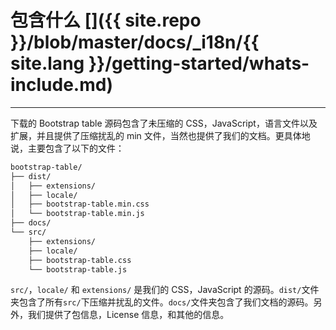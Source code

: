 # 包含什么 []({{ site.repo }}/blob/master/docs/_i18n/{{ site.lang }}/getting-started/whats-include.md)

---

下载的 Bootstrap table 源码包含了未压缩的 CSS，JavaScript，语言文件以及扩展，并且提供了压缩扰乱的 min 文件，当然也提供了我们的文档。更具体地说，主要包含了以下的文件：

```bash
bootstrap-table/
├── dist/
│   ├── extensions/
│   ├── locale/
│   ├── bootstrap-table.min.css
│   └── bootstrap-table.min.js
├── docs/
└── src/
    ├── extensions/
    ├── locale/
    ├── bootstrap-table.css
    └── bootstrap-table.js
```

`src/`，`locale/` 和 `extensions/` 是我们的 CSS，JavaScript 的源码。`dist/`文件夹包含了所有`src/`下压缩并扰乱的文件。`docs/`文件夹包含了我们文档的源码。另外，我们提供了包信息，License 信息，和其他的信息。